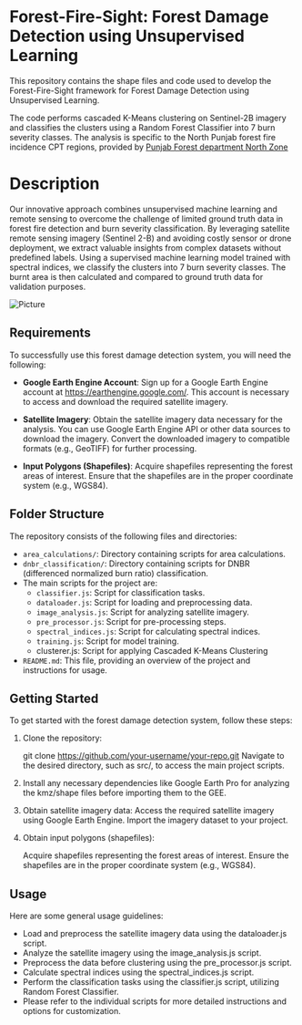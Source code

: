 # Forest-Fire-Sight: Forest Damage Detection using Unsupervised Learning 
This repository contains the shape files and code used to develop the Forest-Fire-Sight framework for Forest Damage Detection using Unsupervised Learning.

The code performs cascaded K-Means clustering on Sentinel-2B imagery and classifies the clusters using a Random Forest Classifier into 7 burn severity classes. The analysis is specific to the North Punjab forest fire incidence CPT regions, provided by [Punjab Forest department North Zone](https://fwf.punjab.gov.pk/)

# Description
Our innovative approach combines unsupervised machine learning and remote sensing to overcome the challenge of limited ground truth data in forest fire detection and burn severity classification. By leveraging satellite remote sensing imagery (Sentinel 2-B) and avoiding costly sensor or drone deployment, we extract valuable insights from complex datasets without predefined labels. Using a supervised machine learning model trained with spectral indices, we classify the clusters into 7 burn severity classes. The burnt area is then calculated and compared to ground truth data for validation purposes.

![Picture](https://github.com/muneebelahimalik/Forest_Damage_Detection/assets/59524535/7dce221c-b4fe-4293-8851-b17ac75b5750)


## Requirements

To successfully use this forest damage detection system, you will need the following:

- **Google Earth Engine Account**: Sign up for a Google Earth Engine account at https://earthengine.google.com/. This account is necessary to access and download the required satellite imagery.

- **Satellite Imagery**: Obtain the satellite imagery data necessary for the analysis. You can use Google Earth Engine API or other data sources to download the imagery. Convert the downloaded imagery to compatible formats (e.g., GeoTIFF) for further processing.

- **Input Polygons (Shapefiles)**: Acquire shapefiles representing the forest areas of interest. Ensure that the shapefiles are in the proper coordinate system (e.g., WGS84).


## Folder Structure
The repository consists of the following files and directories:

- `area_calculations/`: Directory containing scripts for area calculations.
- `dnbr_classification/`: Directory containing scripts for DNBR (differenced normalized burn ratio) classification.
- The main scripts for the project are:
  - `classifier.js`: Script for classification tasks.
  - `dataloader.js`: Script for loading and preprocessing data.
  - `image_analysis.js`: Script for analyzing satellite imagery.
  - `pre_processor.js`: Script for pre-processing steps.
  - `spectral_indices.js`: Script for calculating spectral indices.
  - `training.js`: Script for model training.
  - clusterer.js: Script for applying Cascaded K-Means Clustering
- `README.md`: This file, providing an overview of the project and instructions for usage.

## Getting Started

To get started with the forest damage detection system, follow these steps:

1. Clone the repository:
   
   git clone https://github.com/your-username/your-repo.git
   Navigate to the desired directory, such as src/, to access the main project scripts.

2. Install any necessary dependencies like Google Earth Pro for analyzing the kmz/shape files before importing them to the GEE.

3. Obtain satellite imagery data:
   Access the required satellite imagery using Google Earth Engine.
   Import the imagery dataset to your project.
  
4. Obtain input polygons (shapefiles):

   Acquire shapefiles representing the forest areas of interest.
   Ensure the shapefiles are in the proper coordinate system (e.g., WGS84).

## Usage
Here are some general usage guidelines:

- Load and preprocess the satellite imagery data using the dataloader.js script.
- Analyze the satellite imagery using the image_analysis.js script.
- Preprocess the data before clustering using the pre_processor.js script.
- Calculate spectral indices using the spectral_indices.js script.
- Perform the classification tasks using the classifier.js script, utilizing Random Forest Classifier.
- Please refer to the individual scripts for more detailed instructions and options for customization.
